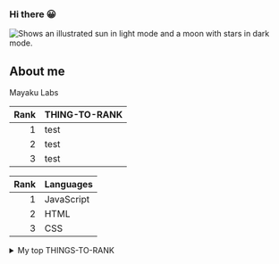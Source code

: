 ### Hi there 😀
<picture>
  <source media="(prefers-color-scheme: dark)" srcset="https://user-images.githubusercontent.com/25423296/163456776-7f95b81a-f1ed-45f7-b7ab-8fa810d529fa.png">
  <source media="(prefers-color-scheme: light)" srcset="https://user-images.githubusercontent.com/25423296/163456779-a8556205-d0a5-45e2-ac17-42d089e3c3f8.png">
  <img alt="Shows an illustrated sun in light mode and a moon with stars in dark mode." src="https://user-images.githubusercontent.com/25423296/163456779-a8556205-d0a5-45e2-ac17-42d089e3c3f8.png">
</picture>


## About me

Mayaku Labs


| Rank | THING-TO-RANK |
|-----:|---------------|
|     1|  test             |
|     2|    test           |
|     3|    test           |


| Rank | Languages |
|-----:|-----------|
|     1| JavaScript|
|     2| HTML      |
|     3| CSS       |


<details>
<summary>My top THINGS-TO-RANK</summary>

YOUR TABLE

</details>
